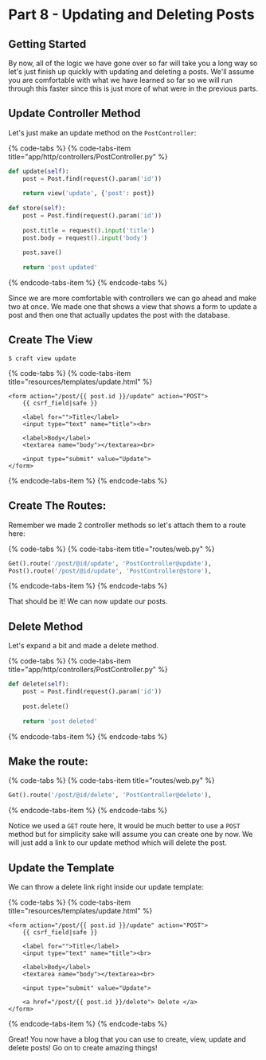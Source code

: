 # Part 8 - Updating and Deleting Posts

## Getting Started

By now, all of the logic we have gone over so far will take you a long way so let's just finish up quickly with updating and deleting a posts. We'll assume you are comfortable with what we have learned so far so we will run through this faster since this is just more of what were in the previous parts.

## Update Controller Method

Let's just make an update method on the `PostController`:

{% code-tabs %}
{% code-tabs-item title="app/http/controllers/PostController.py" %}
```python
def update(self):
    post = Post.find(request().param('id'))
    
    return view('update', {'post': post})
    
def store(self):
    post = Post.find(request().param('id'))
    
    post.title = request().input('title')
    post.body = request().input('body')
    
    post.save()
    
    return 'post updated'
```
{% endcode-tabs-item %}
{% endcode-tabs %}

Since we are more comfortable with controllers we can go ahead and make two at once. We made one that shows a view that shows a form to update a post and then one that actually updates the post with the database.

## Create The View

```text
$ craft view update
```

{% code-tabs %}
{% code-tabs-item title="resources/templates/update.html" %}
```markup
<form action="/post/{{ post.id }}/update" action="POST">
    {{ csrf_field|safe }}

    <label for="">Title</label>
    <input type="text" name="title"><br>

    <label>Body</label>
    <textarea name="body"></textarea><br>

    <input type="submit" value="Update">
</form>
```
{% endcode-tabs-item %}
{% endcode-tabs %}

## Create The Routes:

Remember we made 2 controller methods so let's attach them to a route here:

{% code-tabs %}
{% code-tabs-item title="routes/web.py" %}
```python
Get().route('/post/@id/update', 'PostController@update'),
Post().route('/post/@id/update', 'PostController@store'),
```
{% endcode-tabs-item %}
{% endcode-tabs %}

That should be it! We can now update our posts.

## Delete Method 

Let's expand a bit and made a delete method.

{% code-tabs %}
{% code-tabs-item title="app/http/controllers/PostController.py" %}
```python
def delete(self):
    post = Post.find(request().param('id'))
    
    post.delete()
    
    return 'post deleted'
```
{% endcode-tabs-item %}
{% endcode-tabs %}

## Make the route:

{% code-tabs %}
{% code-tabs-item title="routes/web.py" %}
```python
Get().route('/post/@id/delete', 'PostController@delete'),
```
{% endcode-tabs-item %}
{% endcode-tabs %}

Notice we used a `GET` route here, It would be much better to use a `POST` method but for simplicity sake will assume you can create one by now. We will just add a link to our update method which will delete the post.

## Update the Template

We can throw a delete link right inside our update template:

{% code-tabs %}
{% code-tabs-item title="resources/templates/update.html" %}
```markup
<form action="/post/{{ post.id }}/update" action="POST">
    {{ csrf_field|safe }}

    <label for="">Title</label>
    <input type="text" name="title"><br>

    <label>Body</label>
    <textarea name="body"></textarea><br>

    <input type="submit" value="Update">
    
    <a href="/post/{{ post.id }}/delete"> Delete </a>
</form>
```
{% endcode-tabs-item %}
{% endcode-tabs %}

Great! You now have a blog that you can use to create, view, update and delete posts! Go on to create amazing things!

